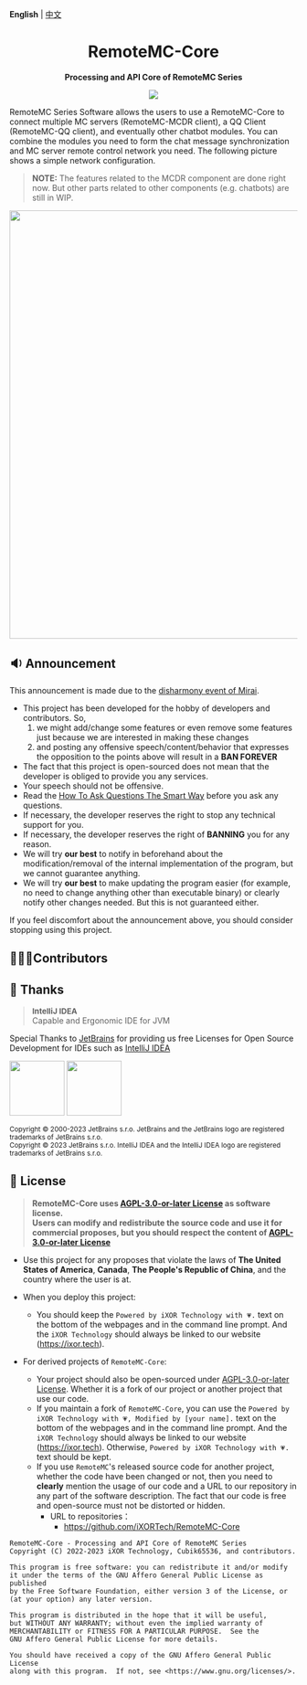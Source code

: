 **English** | [中文](README-zh.md)

<h1 align="center">RemoteMC-Core</h1>

<p align="center"> 
  <b>Processing and API Core of RemoteMC Series </b>
</p>

<p align="center">
  <a href="LICENSE">
    <img src="https://img.shields.io/badge/License-AGPL--3.0--or--later-important?style=for-the-badge" />
  </a>
</p>

RemoteMC Series Software allows the users to use a RemoteMC-Core to connect multiple MC servers (RemoteMC-MCDR client), a QQ Client
(RemoteMC-QQ client), and eventually other chatbot modules. You can combine the modules you need to form the chat message
synchronization and MC server remote control network you need. The following picture shows a simple network configuration.

> **NOTE:** The features related to the MCDR component are done right now. But other parts related to other components (e.g. chatbots) are still in WIP.

<p align="center">
  <img src="https://img.cubik65536.top/file/Cubik-Image-Hosting-Storage/RemoteMC-Core-Architecture-Design-en.png" 
  height="750"/>
</p>

## 🔉 Announcement

This announcement is made due to the [disharmony event of Mirai](https://github.com/mamoe/mirai/issues/850).

  - This project has been developed for the hobby of developers and contributors. So,
    1. we might add/change some features or even remove some features just because we are interested in making these changes
    2. and posting any offensive speech/content/behavior that expresses the opposition to the points above will result in a **BAN FOREVER**
  - The fact that this project is open-sourced does not mean that the developer is obliged to provide you any services.
  - Your speech should not be offensive.
  - Read the [How To Ask Questions The Smart Way](http://www.catb.org/~esr/faqs/smart-questions.html) before you ask any questions.
  - If necessary, the developer reserves the right to stop any technical support for you.
  - If necessary, the developer reserves the right of **BANNING** you for any reason.
  - We will try **our best** to notify in beforehand about the modification/removal of the internal implementation of the program, but we cannot guarantee anything.
  - We will try **our best** to make updating the program easier (for example, no need to change anything other than executable binary) or clearly notify other changes needed. But this is not guaranteed either.

If you feel discomfort about the announcement above, you should consider stopping using this project.

## 👨🏻‍💻Contributors

<!-- ALL-CONTRIBUTORS-LIST:START - Do not remove or modify this section -->
<!-- prettier-ignore-start -->
<!-- markdownlint-disable -->

<!-- markdownlint-restore -->
<!-- prettier-ignore-end -->

<!-- ALL-CONTRIBUTORS-LIST:END -->

## 🎊 Thanks

> <span style="font-size: 0.96em">**IntelliJ IDEA**</span><br/>Capable and Ergonomic IDE for JVM

Special Thanks to [JetBrains](https://www.jetbrains.com/?from=RemoteMC-Core) for providing us free Licenses for Open Source Development for IDEs such as [IntelliJ IDEA](https://www.jetbrains.com/idea/?from=RemoteMC-Core)

[<img src="https://resources.jetbrains.com/storage/products/company/brand/logos/jb_beam.png" height="96"/>](https://www.jetbrains.com/?from=RemoteMC-Core)
[<img src="https://resources.jetbrains.com/storage/products/company/brand/logos/IntelliJ_IDEA.png" height="96"/>](https://www.jetbrains.com/idea/?from=RemoteMC-Core)

<sup>Copyright © 2000-2023 JetBrains s.r.o. JetBrains and the JetBrains logo are registered trademarks of JetBrains s.r.o.</sup>
<br/>
<sup>Copyright © 2023 JetBrains s.r.o. IntelliJ IDEA and the IntelliJ IDEA logo are registered trademarks of JetBrains s.r.o.</sup>

## 📜 License

> **RemoteMC-Core uses [AGPL-3.0-or-later License](LICENSE) as software license.<br/>
Users can modify and redistribute the source code and use it for commercial proposes, but you should respect the content of [AGPL-3.0-or-later License](LICENSE)**

- Use this project for any proposes that violate the laws of **The United States of America**, **Canada**, **The People's Republic of China**, and the country where the user is at.


- When you deploy this project:
  - You should keep the `Powered by iXOR Technology with 💗.` text on the bottom of the webpages and in the command line prompt. And the `iXOR Technology` should always be linked to our website (https://ixor.tech).


- For derived projects of `RemoteMC-Core`:
  - Your project should also be open-sourced under [AGPL-3.0-or-later License](LICENSE). Whether it is a fork of our project or another project that use our code.
  - If you maintain a fork of `RemoteMC-Core`, you can use the `Powered by iXOR Technology with 💗, Modified by [your name].` text on the bottom of the webpages and in the command line prompt. And the `iXOR Technology` should always be linked to our website (https://ixor.tech). Otherwise, `Powered by iXOR Technology with 💗.` text should be kept.
  - If you use `RemoteMC`'s released source code for another project, whether the code have been changed or not, then you need to **clearly** mention the usage of our code and a URL to our repository in any part of the software description. The fact that our code is free and open-source must not be distorted or hidden.
      - URL to repositories：
          - https://github.com/iXORTech/RemoteMC-Core


``` text
RemoteMC-Core - Processing and API Core of RemoteMC Series
Copyright (C) 2022-2023 iXOR Technology, Cubik65536, and contributors.

This program is free software: you can redistribute it and/or modify
it under the terms of the GNU Affero General Public License as published
by the Free Software Foundation, either version 3 of the License, or
(at your option) any later version.

This program is distributed in the hope that it will be useful,
but WITHOUT ANY WARRANTY; without even the implied warranty of
MERCHANTABILITY or FITNESS FOR A PARTICULAR PURPOSE.  See the
GNU Affero General Public License for more details.

You should have received a copy of the GNU Affero General Public License
along with this program.  If not, see <https://www.gnu.org/licenses/>.
```
